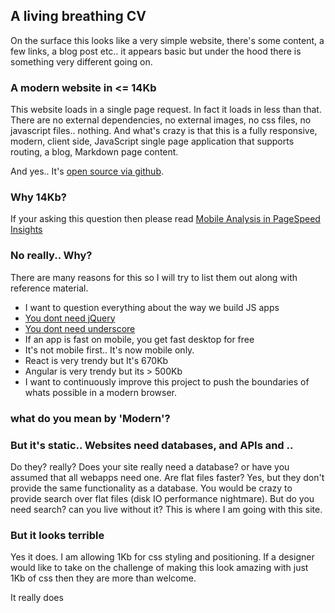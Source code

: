 ## A living breathing CV
On the surface this looks like a very simple website, there's some content, a few links, a blog post etc.. it appears basic but under the hood there is something very different going on. 

### A modern website in &lt;= 14Kb
This website loads in a single page request. In fact it loads in less than that. There are no external dependencies, no external images, no css files, no javascript files.. nothing. And what's crazy is that this is a fully responsive, modern, client side, JavaScript single page application that supports routing, a blog, Markdown page content.

And yes.. It's [open source via github](https://github.com/jaetask/minimal-14kb-website). 

### Why 14Kb?
If your asking this question then please read [Mobile Analysis in PageSpeed Insights](https://developers.google.com/speed/docs/insights/mobile)

### No really.. Why?
There are many reasons for this so I will try to list them out along with reference material.

* I want to question everything about the way we build JS apps
* [You dont need jQuery](https://github.com/oneuijs/You-Dont-Need-jQuery)
* [You dont need underscore](https://github.com/cht8687/You-Dont-Need-Lodash-Underscore)
* If an app is fast on mobile, you get fast desktop for free
* It's not mobile first.. It's now mobile only.
* React is very trendy but It's 670Kb
* Angular is very trendy but its &gt; 500Kb
* I want to continuously improve this project to push the boundaries of whats possible in a modern browser.


### what do you mean by 'Modern'?


### But it's static.. Websites need databases, and APIs and ..
Do they? really? Does your site really need a database? or have you assumed that all webapps need one. Are flat files faster? Yes, but they don't provide the same functionality as a database. You would be crazy to provide search over flat files (disk IO performance nightmare). But do you need search? can you live without it? This is where I am going with this site. 


### But it looks terrible
Yes it does. I am allowing 1Kb for css styling and positioning. If a designer would like to take on the challenge of making this look amazing with just 1Kb of css then they are more than welcome.


It really does
